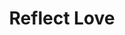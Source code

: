 ---
pid: mp123
title: Reflect Love
location_transcription: gayborhood
coordinates: "[-75.162192407291, 39.948667728806]"
zipcode: '19104'
gen_neighborhood: West Philadelphia
neighborhood: University City,Belmont,Parkside,Powelton Village
outside_phl: 
age: '20'
age_range: 20-29
instagram: 
image_file_name: mp_123.jpg
proposal_transcription: glasses with love and inclusive relationships in the reflection
  (diverse and same sex)
topic: LGBTQ+,Love
topic_summary: 0, 0
type: Sculpture Statue
keywords_other: reflect, love
credit: Grace Boroughs
image_labels: 
twitter: 
facebook: 
permalink: "/monuments/mp123/"
layout: item-page
---